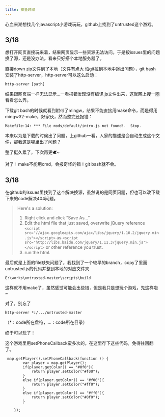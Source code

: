 ```yaml
---
title: 摸鱼时间
---
```


心血来潮想找几个javascript小游戏玩玩，github上找到了untrusted这个游戏。

## 3/18

想打开网页直接玩来着，结果网页显示一些资源无法访问。于是按issues里的问题换了源，还是没办法。看来只好搭个本地服务器了。

直接down zip文件到了本地（文件有点大 怕git拉到本地中途出问题），git bash安装了http-server，http-server可以这么启动：

 `http-server [path]`

结果跟网页端一样无法显示...一看报错发现没有编译.js文件出来，这就网上搜一圈看看怎么弄。

下载git bash的时候就看到附带了mingw，结果不能直接用make命令，而是得用mingw32-make，好家伙，然而整完还报错：

`Makefile:14: *** File mods/default/intro.js not found!.  Stop.`

本来以为是下载的时候出了问题，上github一看，人家的描述是会自动生成这个文件，那我这是哪里出了问题？

整了挺久累了，下次再更🕊~

对了！make不能用cmd，会报奇怪的错！git bash就不会。

## 3/18

在github的issues里找到了这个解决换源，虽然说的是网页问题，但也可以改下载下来的code解决404问题。

> Here's a solution:
>
> 1. Right click and click “Save As...”
> 2. Edit the html file that just saved, overwrite jQuery reference `<script src="//ajax.googleapis.com/ajax/libs/jquery/1.10.2/jquery.min.js"></script>` as `<script src="http://libs.baidu.com/jquery/1.11.3/jquery.min.js"></script>` or other reference you trust.
> 3. run the html.
>

最后就是上面的file缺失问题了，我找到了一个较早的branch，copy了里面untrusted.js的代码并整到本地的对应文件夹

`E:\works\untrusted-master\scripts\build`

这样就不用make了，虽然感觉可能会出些错，但是我只是想玩个游戏，先这样啦~

对了，别忘了

`http-server *:/.../untrusted-master`

（*：code所在盘符，...：code所在目录）

终于可以玩了！



这个游戏里用setPhoneCallback蛮多次的，在这里存下这些代码，免得往回翻了。

```
 map.getPlayer().setPhoneCallback(function () {
        var player = map.getPlayer();
        if(player.getColor() == "#0f0"){
        	return player.setColor("#f00");
        }
        else if(player.getColor() == "#f00"){
        	return player.setColor("#ff0");
        }
        else if(player.getColor() == "#ff0"){
        	return player.setColor("#0f0");
        }

    });
```

